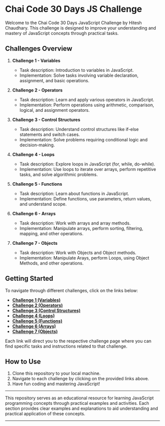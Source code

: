 # Chai Code 30 Days JS Challenge

Welcome to the Chai Code 30 Days JavaScript Challenge by Hitesh Chaudhary. This challenge is designed to improve your understanding and mastery of JavaScript concepts through practical tasks.

## Challenges Overview

1. **Challenge 1 - Variables**
   - Task description: Introduction to variables in JavaScript.
   - Implementation: Solve tasks involving variable declaration, assignment, and basic operations.

2. **Challenge 2 - Operators**
   - Task description: Learn and apply various operators in JavaScript.
   - Implementation: Perform operations using arithmetic, comparison, logical, and assignment operators.

3. **Challenge 3 - Control Structures**
   - Task description: Understand control structures like if-else statements and switch cases.
   - Implementation: Solve problems requiring conditional logic and decision-making.

4. **Challenge 4 - Loops**
   - Task description: Explore loops in JavaScript (for, while, do-while).
   - Implementation: Use loops to iterate over arrays, perform repetitive tasks, and solve algorithmic problems.

5. **Challenge 5 - Functions**
   - Task description: Learn about functions in JavaScript.
   - Implementation: Define functions, use parameters, return values, and understand scope.

6. **Challenge 6 - Arrays**
   - Task description: Work with arrays and array methods.
   - Implementation: Manipulate arrays, perform sorting, filtering, mapping, and other operations.

7. **Challenge 7 - Objects**
   - Task description: Work with Objects and Object methods.
   - Implementation: Manipulate Arays, perform Loops, using Object Methods, and other operations.

## Getting Started

To navigate through different challenges, click on the links below:

- **[Challenge 1 (Variables)](./Challenge1%20(Variables))**
- **[Challenge 2 (Operators)](./Challenge2%20(Operators))**
- **[Challenge 3 (Control Structures)](./Challenge3%20(Control%20Structures))**
- **[Challenge 4 (Loops)](./Challenge4%20(Loops))**
- **[Challenge 5 (Functions)](./Challenge5%20(Functions))**
- **[Challenge 6 (Arrays)](./Challenge6%20(Arrays))**
- **[Challenge 7 (Objects)](./Challenge7%20(Objects))**


Each link will direct you to the respective challenge page where you can find specific tasks and instructions related to that challenge.

## How to Use

1. Clone this repository to your local machine.
2. Navigate to each challenge by clicking on the provided links above.
3. Have fun coding and mastering JavaScript!

---

This repository serves as an educational resource for learning JavaScript programming concepts through practical examples and activities. Each section provides clear examples and explanations to aid understanding and practical application of these concepts.

---
